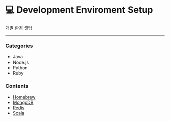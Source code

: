 # :computer: Development Enviroment Setup
개발 환경 셋업

---
### Categories
* Java
* Node.js
* Python
* Ruby

### Contents
- [Homebrew](contents/Homebrew/Homebrew.md)
- [MongoDB](contents/MongoDB/MongoDB.md)
- [Redis](contents/Redis/Redis.md)
- [Scala](contents/Scala/Scala.md)
